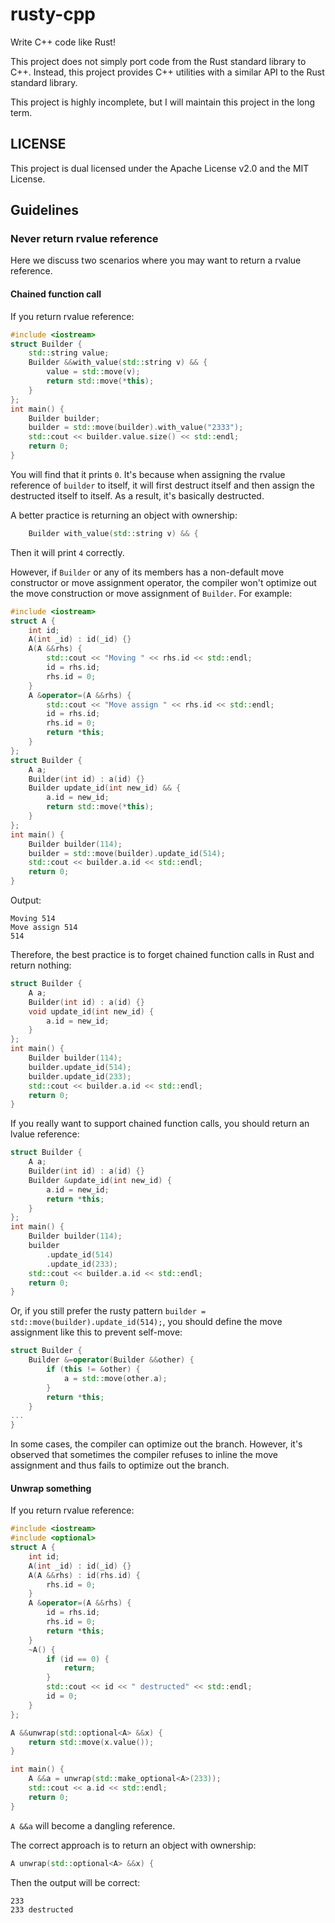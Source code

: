 # rusty-cpp

Write C++ code like Rust!

This project does not simply port code from the Rust standard library to C++. Instead, this project provides C++ utilities with a similar API to the Rust standard library.

This project is highly incomplete, but I will maintain this project in the long term.

## LICENSE

This project is dual licensed under the Apache License v2.0 and the MIT License.

## Guidelines

### Never return rvalue reference

Here we discuss two scenarios where you may want to return a rvalue reference.

#### Chained function call

If you return rvalue reference:

```cpp
#include <iostream>
struct Builder {
	std::string value;
	Builder &&with_value(std::string v) && {
		value = std::move(v);
		return std::move(*this);
	}
};
int main() {
	Builder builder;
	builder = std::move(builder).with_value("2333");
	std::cout << builder.value.size() << std::endl;
	return 0;
}
```

You will find that it prints `0`. It's because when assigning the rvalue reference of `builder` to itself, it will first destruct itself and then assign the destructed itself to itself. As a result, it's basically destructed.

A better practice is returning an object with ownership:

```cpp
	Builder with_value(std::string v) && {
```

Then it will print `4` correctly.

However, if `Builder` or any of its members has a non-default move constructor or move assignment operator, the compiler won't optimize out the move construction or move assignment of `Builder`. For example:

```cpp
#include <iostream>
struct A {
	int id;
	A(int _id) : id(_id) {}
	A(A &&rhs) {
		std::cout << "Moving " << rhs.id << std::endl;
		id = rhs.id;
		rhs.id = 0;
	}
	A &operator=(A &&rhs) {
		std::cout << "Move assign " << rhs.id << std::endl;
		id = rhs.id;
		rhs.id = 0;
		return *this;
	}
};
struct Builder {
	A a;
	Builder(int id) : a(id) {}
	Builder update_id(int new_id) && {
		a.id = new_id;
		return std::move(*this);
	}
};
int main() {
	Builder builder(114);
	builder = std::move(builder).update_id(514);
	std::cout << builder.a.id << std::endl;
	return 0;
}
```

Output:

```text
Moving 514
Move assign 514
514
```

Therefore, the best practice is to forget chained function calls in Rust and return nothing:

```cpp
struct Builder {
	A a;
	Builder(int id) : a(id) {}
	void update_id(int new_id) {
		a.id = new_id;
	}
};
int main() {
	Builder builder(114);
	builder.update_id(514);
	builder.update_id(233);
	std::cout << builder.a.id << std::endl;
	return 0;
}
```

If you really want to support chained function calls, you should return an lvalue reference:

```cpp
struct Builder {
	A a;
	Builder(int id) : a(id) {}
	Builder &update_id(int new_id) {
		a.id = new_id;
		return *this;
	}
};
int main() {
	Builder builder(114);
	builder
		.update_id(514)
		.update_id(233);
	std::cout << builder.a.id << std::endl;
	return 0;
}
```

Or, if you still prefer the rusty pattern `builder = std::move(builder).update_id(514);`, you should define the move assignment like this to prevent self-move:

```cpp
struct Builder {
	Builder &=operator(Builder &&other) {
		if (this != &other) {
            a = std::move(other.a);
        }
        return *this;
	}
...
}
```

In some cases, the compiler can optimize out the branch. However, it's observed that sometimes the compiler refuses to inline the move assignment and thus fails to optimize out the branch.

#### Unwrap something

If you return rvalue reference:

```cpp
#include <iostream>
#include <optional>
struct A {
	int id;
	A(int _id) : id(_id) {}
	A(A &&rhs) : id(rhs.id) {
		rhs.id = 0;
	}
	A &operator=(A &&rhs) {
		id = rhs.id;
		rhs.id = 0;
		return *this;
	}
	~A() {
		if (id == 0) {
			return;
		}
		std::cout << id << " destructed" << std::endl;
		id = 0;
	}
};

A &&unwrap(std::optional<A> &&x) {
	return std::move(x.value());
}

int main() {
	A &&a = unwrap(std::make_optional<A>(233));
	std::cout << a.id << std::endl;
	return 0;
}
```

`A &&a` will become a dangling reference.

The correct approach is to return an object with ownership:

```cpp
A unwrap(std::optional<A> &&x) {
```

Then the output will be correct:

```text
233
233 destructed
```
